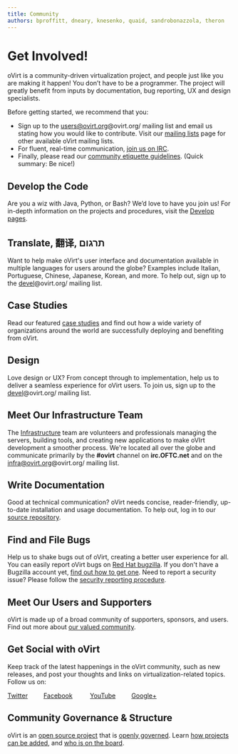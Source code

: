 ```yaml
---
title: Community
authors: bproffitt, dneary, knesenko, quaid, sandrobonazzola, theron
---
```


<!-- TODO: [Mikey] Fix this page after content structure is final -->

# Get Involved!

oVirt is a community-driven virtualization project, and people just like you are making it happen! You don’t have to be a programmer. The project will greatly benefit from inputs by documentation, bug reporting, UX and design specialists.

Before getting started, we recommend that you:

- Sign up to the [users@ovirt.org](https://lists.ovirt.org/archives/list/users)@ovirt.org/ mailing list and email us stating how you would like to contribute. Visit our [mailing lists](/community/about/mailing-lists/#users) page for other available oVirt mailing lists.
- For fluent, real-time communication, [join us on IRC](/community/about/contact/#irc).
- Finally, please read our [community etiquette guidelines](https://www.ovirt.org/community/about/community-guidelines/). (Quick summary: Be nice!)


<section class="row">
<section class="col-md-6 pad-left-small pad-right">

## Develop the Code

Are you a wiz with Java, Python, or Bash? We’d love to have you join us! For in-depth information on the projects and procedures, visit the [Develop pages](/develop/).

## Translate, 翻译, תרגום

Want to help make oVirt's user interface and documentation available in multiple languages for users around the globe? Examples include Italian, Portuguese, Chinese, Japanese, Korean,  and more. To help out, sign up to the [devel](https://lists.ovirt.org/archives/list/devel)@ovirt.org/ mailing list.

## Case Studies

Read our featured [case studies](https://www.ovirt.org/community/user-stories/user-stories/) and find out how a wide variety of organizations around the world are successfully deploying and benefiting from oVirt.

## Design

Love design or UX? From concept through to implementation, help us to deliver a seamless experience for oVirt users. To join us, sign up to the [devel](https://lists.ovirt.org/archives/list/devel)@ovirt.org/ mailing list.

## Meet Our Infrastructure Team

The [Infrastructure](../develop/infra/infrastructure) team are volunteers and professionals managing the servers, building tools, and creating new applications to make oVIrt development a smoother process. We're located all over the globe and communicate primarily by the **#ovirt** channel on **irc.OFTC.net** and on the [infra@ovirt.org](https://lists.ovirt.org/archives/list/infra)@ovirt.org/ mailing list.



</section>

<section class="col-md-6 pad-left pad-right-small">

## Write Documentation

Good at technical communication? oVirt needs concise, reader-friendly, up-to-date installation and usage documentation. To help out, log in to our [source repository](https://github.com/oVirt/ovirt-site).

## Find and File Bugs

Help us to shake bugs out of oVirt, creating a better user experience for all. You can easily report oVirt bugs on [Red Hat bugzilla](https://bugzilla.redhat.com/enter_bug.cgi?classification=oVirt). If you don't have a Bugzilla account yet, [find out how to get one](/community/get-involved/report-a-bug/). Need to report a security issue? Please follow the [security reporting procedure](/documentation/security/security/).

## Meet Our Users and Supporters

oVirt is made up of a broad community of supporters, sponsors, and users. Find out more about [our valued community](/community/user-stories/users-and-providers/).

## Get Social with oVirt

Keep track of the latest happenings in the oVirt community, such as new releases, and post your thoughts and links on virtualization-related topics. Follow us on:

[Twitter](https://twitter.com/ovirt)&nbsp;&nbsp;&nbsp;&nbsp;&nbsp;&nbsp;&nbsp;&nbsp;&nbsp;[Facebook](https://www.facebook.com/groups/ovirt.openvirtualization/)&nbsp;&nbsp;&nbsp;&nbsp;
&nbsp;&nbsp;&nbsp;&nbsp;&nbsp;[YouTube](http://www.youtube.com/user/ovirtproject)&nbsp;&nbsp;&nbsp;&nbsp;&nbsp;&nbsp;&nbsp;&nbsp;&nbsp;[Google+](https://plus.google.com/u/0/communities/109346090491400112913)

## Community Governance & Structure

oVirt is an [open source project](http://www.opensource.org) that is [openly governed](/community/about/governance/). Learn [how projects can be added](/develop/projects/incubating-an-subproject/), and [who is on the board](/community/about/board/).






</section>
</section>
